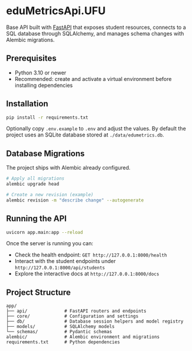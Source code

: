 # eduMetricsApi.UFU

Base API built with [FastAPI](https://fastapi.tiangolo.com/) that exposes student resources, connects to a SQL database through SQLAlchemy, and manages schema changes with Alembic migrations.

## Prerequisites

- Python 3.10 or newer
- Recommended: create and activate a virtual environment before installing dependencies

## Installation

```bash
pip install -r requirements.txt
```

Optionally copy `.env.example` to `.env` and adjust the values. By default the project uses an SQLite database stored at `./data/edumetrics.db`.

## Database Migrations

The project ships with Alembic already configured.

```bash
# Apply all migrations
alembic upgrade head

# Create a new revision (example)
alembic revision -m "describe change" --autogenerate
```

## Running the API

```bash
uvicorn app.main:app --reload
```

Once the server is running you can:

- Check the health endpoint: `GET http://127.0.0.1:8000/health`
- Interact with the student endpoints under `http://127.0.0.1:8000/api/students`
- Explore the interactive docs at `http://127.0.0.1:8000/docs`

## Project Structure

```
app/
├── api/              # FastAPI routers and endpoints
├── core/             # Configuration and settings
├── db/               # Database session helpers and model registry
├── models/           # SQLAlchemy models
└── schemas/          # Pydantic schemas
alembic/              # Alembic environment and migrations
requirements.txt      # Python dependencies
```
